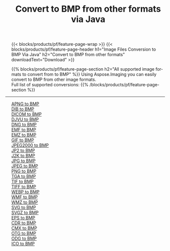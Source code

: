 ﻿---
title: Convert to BMP from other formats via Java 
weight: 3920
url: /java/conversion/to/bmp 
lang: en
langdirlevel: 2
locales: zh-hans,ja,it,ru,de,es,fr,nl,id,lt,pl,pt,vi,tr,ko,zh-hant,ar,hi,th,sv,cs,uk,he
description: Using Aspose.Imaging you can easily convert to BMP from other formats
---

{{< blocks/products/pf/feature-page-wrap >}}
{{< blocks/products/pf/feature-page-header h1="Image Files Conversion to BMP Via Java" h2="Convert to BMP from other formats" downloadText="Download" >}}


{{% blocks/products/pf/feature-page-section  h2="All supported image formats to convert from to BMP" %}}
Using Aspose.Imaging you can easily convert to BMP from other image formats.
<br/>
Full list of supported conversions:
{{% /blocks/products/pf/feature-page-section %}}
<div class="container-fluid productfamilypage bg-gray">
    <div class="convertypes bg-gray agp-content section">
        <div class="container">
		<hr style="margin-left:-20px;"/>
		<div class="row other-converters">
		    <div class='col-md-2 other-converter remove-lp remove-rp'><a href="/imaging/java/conversion/apng-to-bmp" >APNG to BMP</a></div>
<div class='col-md-2 other-converter remove-lp remove-rp'><a href="/imaging/java/conversion/dib-to-bmp" >DIB to BMP</a></div>
<div class='col-md-2 other-converter remove-lp remove-rp'><a href="/imaging/java/conversion/dicom-to-bmp" >DICOM to BMP</a></div>
<div class='col-md-2 other-converter remove-lp remove-rp'><a href="/imaging/java/conversion/djvu-to-bmp" >DJVU to BMP</a></div>
<div class='col-md-2 other-converter remove-lp remove-rp'><a href="/imaging/java/conversion/dng-to-bmp" >DNG to BMP</a></div>
<div class='col-md-2 other-converter remove-lp remove-rp'><a href="/imaging/java/conversion/emf-to-bmp" >EMF to BMP</a></div>
<div class='col-md-2 other-converter remove-lp remove-rp'><a href="/imaging/java/conversion/emz-to-bmp" >EMZ to BMP</a></div>
<div class='col-md-2 other-converter remove-lp remove-rp'><a href="/imaging/java/conversion/gif-to-bmp" >GIF to BMP</a></div>
<div class='col-md-2 other-converter remove-lp remove-rp'><a href="/imaging/java/conversion/jpeg2000-to-bmp" >JPEG2000 to BMP</a></div>
<div class='col-md-2 other-converter remove-lp remove-rp'><a href="/imaging/java/conversion/jp2-to-bmp" >JP2 to BMP</a></div>
<div class='col-md-2 other-converter remove-lp remove-rp'><a href="/imaging/java/conversion/j2k-to-bmp" >J2K to BMP</a></div>
<div class='col-md-2 other-converter remove-lp remove-rp'><a href="/imaging/java/conversion/jpg-to-bmp" >JPG to BMP</a></div>
<div class='col-md-2 other-converter remove-lp remove-rp'><a href="/imaging/java/conversion/jpeg-to-bmp" >JPEG to BMP</a></div>
<div class='col-md-2 other-converter remove-lp remove-rp'><a href="/imaging/java/conversion/png-to-bmp" >PNG to BMP</a></div>
<div class='col-md-2 other-converter remove-lp remove-rp'><a href="/imaging/java/conversion/tga-to-bmp" >TGA to BMP</a></div>
<div class='col-md-2 other-converter remove-lp remove-rp'><a href="/imaging/java/conversion/tif-to-bmp" >TIF to BMP</a></div>
<div class='col-md-2 other-converter remove-lp remove-rp'><a href="/imaging/java/conversion/tiff-to-bmp" >TIFF to BMP</a></div>
<div class='col-md-2 other-converter remove-lp remove-rp'><a href="/imaging/java/conversion/webp-to-bmp" >WEBP to BMP</a></div>
<div class='col-md-2 other-converter remove-lp remove-rp'><a href="/imaging/java/conversion/wmf-to-bmp" >WMF to BMP</a></div>
<div class='col-md-2 other-converter remove-lp remove-rp'><a href="/imaging/java/conversion/wmz-to-bmp" >WMZ to BMP</a></div>
<div class='col-md-2 other-converter remove-lp remove-rp'><a href="/imaging/java/conversion/svg-to-bmp" >SVG to BMP</a></div>
<div class='col-md-2 other-converter remove-lp remove-rp'><a href="/imaging/java/conversion/svgz-to-bmp" >SVGZ to BMP</a></div>
<div class='col-md-2 other-converter remove-lp remove-rp'><a href="/imaging/java/conversion/eps-to-bmp" >EPS to BMP</a></div>
<div class='col-md-2 other-converter remove-lp remove-rp'><a href="/imaging/java/conversion/cdr-to-bmp" >CDR to BMP</a></div>
<div class='col-md-2 other-converter remove-lp remove-rp'><a href="/imaging/java/conversion/cmx-to-bmp" >CMX to BMP</a></div>
<div class='col-md-2 other-converter remove-lp remove-rp'><a href="/imaging/java/conversion/otg-to-bmp" >OTG to BMP</a></div>
<div class='col-md-2 other-converter remove-lp remove-rp'><a href="/imaging/java/conversion/odg-to-bmp" >ODG to BMP</a></div>
<div class='col-md-2 other-converter remove-lp remove-rp'><a href="/imaging/java/conversion/ico-to-bmp" >ICO to BMP</a></div>
                </div>
        </div>
    </div>
</div>
<br/>

